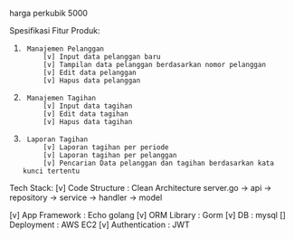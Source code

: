 
harga perkubik 5000

Spesifikasi Fitur Produk:
1.     	Manajemen Pelanggan
            [v] Input data pelanggan baru
            [v] Tampilan data pelanggan berdasarkan nomor pelanggan
            [v] Edit data pelanggan
            [v] Hapus data pelanggan
2.     	Manajemen Tagihan
            [v] Input data tagihan
            [v] Edit data tagihan
            [v] Hapus data tagihan
3.     	Laporan Tagihan
            [v] Laporan tagihan per periode
            [v] Laporan tagihan per pelanggan
            [v] Pencarian Data pelanggan dan tagihan berdasarkan kata kunci tertentu

Tech Stack:
[v] Code Structure	: Clean Architecture
    server.go -> api -> repository -> service -> handler -> model

[v] App Framework	: Echo golang
[v] ORM Library		: Gorm
[v] DB			    : mysql
[] Deployment		: AWS EC2
[v] Authentication	: JWT